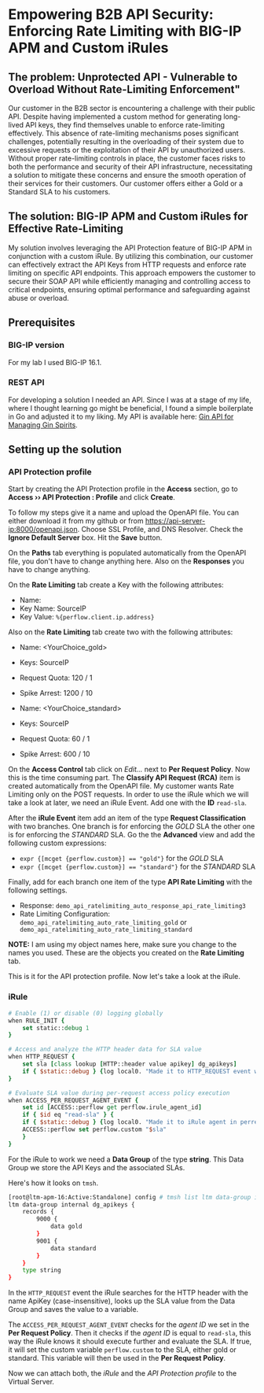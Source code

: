 # Empowering B2B API Security: Enforcing Rate Limiting with BIG-IP APM and Custom iRules

## The problem: Unprotected API - Vulnerable to Overload Without Rate-Limiting Enforcement"

Our customer in the B2B sector is encountering a challenge with their public API. Despite having implemented a custom method for generating long-lived API keys, they find themselves unable to enforce rate-limiting effectively. This absence of rate-limiting mechanisms poses significant challenges, potentially resulting in the overloading of their system due to excessive requests or the exploitation of their API by unauthorized users. Without proper rate-limiting controls in place, the customer faces risks to both the performance and security of their API infrastructure, necessitating a solution to mitigate these concerns and ensure the smooth operation of their services for their customers. Our customer offers either a Gold or a Standard SLA to his customers.

## The solution: BIG-IP APM and Custom iRules for Effective Rate-Limiting

My solution involves leveraging the API Protection feature of BIG-IP APM in conjunction with a custom iRule. By utilizing this combination, our customer can effectively extract the API Keys from HTTP requests and enforce rate limiting on specific API endpoints. This approach empowers the customer to secure their SOAP API while efficiently managing and controlling access to critical endpoints, ensuring optimal performance and safeguarding against abuse or overload.

## Prerequisites

### BIG-IP version

For my lab I used BIG-IP 16.1.

### REST API

For developing a solution I needed an API. Since I was at a stage of my life, where I thought learning go might be beneficial, I found a simple boilerplate in Go and adjusted it to my liking. My API is available here: [Gin API for Managing Gin Spirits](https://github.com/webserverdude/go-gin-api).

## Setting up the solution

### API Protection profile

Start by creating the API Protection profile in the __Access__ section, go to __Access  ››  API Protection : Profile__ and click __Create__.

To follow my steps give it a name and upload the OpenAPI file. You can either download it from my github or from [https://api-server-ip:8000/openapi.json](https://api-server-ip:8000/openapi.json).
Choose SSL Profile, and DNS Resolver. Check the __Ignore Default Server__ box. Hit the __Save__ button.

On the __Paths__ tab everything is populated automatically from the OpenAPI file, you don't have to change anything here.
Also on the __Responses__ you have to change anything.

On the __Rate Limiting__ tab create a Key with the following attributes:
* Name: <YourChoice>
* Key Name: SourceIP
* Key Value: `%{perflow.client.ip.address}`

Also on the __Rate Limiting__ tab create two with the following attributes:
* Name: <YourChoice_gold>
* Keys: SourceIP
* Request Quota: 120 / 1
* Spike Arrest: 1200 / 10

* Name: <YourChoice_standard>
* Keys: SourceIP
* Request Quota: 60 / 1
* Spike Arrest: 600 / 10

On the __Access Control__ tab click on _Edit..._ next to __Per Request Policy__. Now this is the time consuming part.
The __Classify API Request (RCA)__ item is created automatically from the OpenAPI file.
My customer wants Rate Limiting only on the POST requests. In order to use the iRule which we will take a look at later, we need an iRule Event. Add one with the __ID__ `read-sla`.

After the __iRule Event__ item add an item of the type __Request Classification__ with two branches.
One branch is for enforcing the _GOLD_ SLA the other one is for enforcing the _STANDARD_ SLA.
Go the the __Advanced__ view and add the following custom expressions:

* `expr {[mcget {perflow.custom}] == "gold"}` for the _GOLD_ SLA
* `expr {[mcget {perflow.custom}] == "standard"}` for the _STANDARD_ SLA

Finally, add for each branch one item of the type __API Rate Limiting__ with the following settings.

* Response: `demo_api_ratelimiting_auto_response_api_rate_limiting3`
* Rate Limiting Configuration: `demo_api_ratelimiting_auto_rate_limiting_gold` or ` demo_api_ratelimiting_auto_rate_limiting_standard`

__NOTE:__ I am using my object names here, make sure you change to the names you used. These are the objects you created on the __Rate Limiting__ tab.

This is it for the API protection profile.  Now let's take a look at the iRule.

### iRule 

```tcl
# Enable (1) or disable (0) logging globally
when RULE_INIT {
    set static::debug 1 
}

# Access and analyze the HTTP header data for SLA value
when HTTP_REQUEST {
    set sla [class lookup [HTTP::header value apikey] dg_apikeys]
    if { $static::debug } {log local0. "Made it to HTTP_REQUEST event with SLA value $sla."}
}

# Evaluate SLA value during per-request access policy execution
when ACCESS_PER_REQUEST_AGENT_EVENT {
    set id [ACCESS::perflow get perflow.irule_agent_id]
    if { $id eq "read-sla" } {
    if { $static::debug } {log local0. "Made it to iRule agent in perrequest policy with SLA value $sla."}
    ACCESS::perflow set perflow.custom "$sla"
    }
}
```

For the iRule to work we need a __Data Group__ of the type __string__. This  Data Group we store the API Keys and the associated SLAs.

Here's how it looks on `tmsh`.

```bash
[root@ltm-apm-16:Active:Standalone] config # tmsh list ltm data-group internal dg_apikeys
ltm data-group internal dg_apikeys {
    records {
        9000 {
            data gold
        }
        9001 {
            data standard
        }
    }
    type string
}
```


In the `HTTP_REQUEST` event the iRule searches for the HTTP header with the name ApiKey (case-insensitive), looks up the SLA value from the Data Group and saves the value to a variable.

The `ACCESS_PER_REQUEST_AGENT_EVENT` checks for the _agent ID_ we set in the __Per Request Policy__. Then it checks if the _agent ID_ is equal to `read-sla`, this way the iRule knows it should execute further and evaluate the SLA.
If true, it will set the custom variable `perflow.custom` to the SLA, either gold or standard.
This variable will then be used in the __Per Request Policy__.

Now we can attach both, the _iRule_ and the _API Protection profile_ to the Virtual Server.
